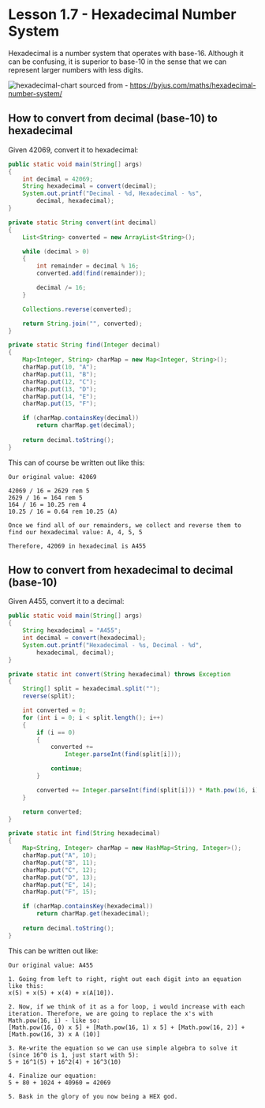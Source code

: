 # Lesson 1.7 - Hexadecimal Number System
Hexadecimal is a number system that operates with base-16. Although it can be confusing, it is superior to base-10 in the sense that we can represent larger numbers with less digits.

![hexadecimal-chart](https://cdn1.byjus.com/wp-content/uploads/2021/09/Hexadecimal-Number-System-Table.png)
sourced from - https://byjus.com/maths/hexadecimal-number-system/

## How to convert from decimal (base-10) to hexadecimal
Given 42069, convert it to hexadecimal:
```java
public static void main(String[] args)
{
    int decimal = 42069;
    String hexadecimal = convert(decimal);
    System.out.printf("Decimal - %d, Hexadecimal - %s", 
        decimal, hexadecimal);
}

private static String convert(int decimal)
{
    List<String> converted = new ArrayList<String>();

    while (decimal > 0)
    {
        int remainder = decimal % 16;
        converted.add(find(remainder));

        decimal /= 16;
    }

    Collections.reverse(converted);

    return String.join("", converted);
}

private static String find(Integer decimal)
{
    Map<Integer, String> charMap = new Map<Integer, String>();
    charMap.put(10, "A");
    charMap.put(11, "B");
    charMap.put(12, "C");
    charMap.put(13, "D");
    charMap.put(14, "E");
    charMap.put(15, "F");

    if (charMap.containsKey(decimal))
        return charMap.get(decimal);
    
    return decimal.toString();
}
```

This can of course be written out like this:
```
Our original value: 42069

42069 / 16 = 2629 rem 5
2629 / 16 = 164 rem 5
164 / 16 = 10.25 rem 4
10.25 / 16 = 0.64 rem 10.25 (A)

Once we find all of our remainders, we collect and reverse them to find our hexadecimal value: A, 4, 5, 5

Therefore, 42069 in hexadecimal is A455
```

## How to convert from hexadecimal to decimal (base-10)
Given A455, convert it to a decimal:
```java
public static void main(String[] args)
{
    String hexadecimal = "A455";
    int decimal = convert(hexadecimal);
    System.out.printf("Hexadecimal - %s, Decimal - %d", 
        hexadecimal, decimal);
}

private static int convert(String hexadecimal) throws Exception
{
    String[] split = hexadecimal.split("");
    reverse(split);

    int converted = 0;
    for (int i = 0; i < split.length(); i++)
    {
        if (i == 0)
        {
            converted += 
                Integer.parseInt(find(split[i]));

            continue;
        }

        converted += Integer.parseInt(find(split[i])) * Math.pow(16, i);
    }

    return converted;
}

private static int find(String hexadecimal)
{
    Map<String, Integer> charMap = new HashMap<String, Integer>();
    charMap.put("A", 10);
    charMap.put("B", 11);
    charMap.put("C", 12);
    charMap.put("D", 13);
    charMap.put("E", 14);
    charMap.put("F", 15);

    if (charMap.containsKey(hexadecimal))
        return charMap.get(hexadecimal);
    
    return decimal.toString();
}
````

This can be written out like:
```
Our original value: A455

1. Going from left to right, right out each digit into an equation like this:
x(5) + x(5) + x(4) + x(A[10]).

2. Now, if we think of it as a for loop, i would increase with each iteration. Therefore, we are going to replace the x's with Math.pow(16, i) - like so:
[Math.pow(16, 0) x 5] + [Math.pow(16, 1) x 5] + [Math.pow(16, 2)] + [Math.pow(16, 3) x A (10)]

3. Re-write the equation so we can use simple algebra to solve it (since 16^0 is 1, just start with 5):
5 + 16^1(5) + 16^2(4) + 16^3(10)

4. Finalize our equation:
5 + 80 + 1024 + 40960 = 42069

5. Bask in the glory of you now being a HEX god.
```